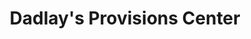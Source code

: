 ---
title: "Dadlay's Provisions Center"
url: /ganta/dadlays-provisions-center/
shop: convenience
---